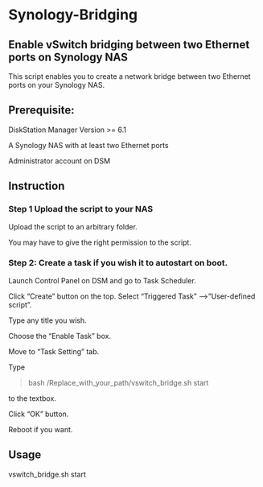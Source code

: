 # Synology-Bridging

## Enable vSwitch bridging between two Ethernet ports on Synology NAS
This script enables you to create a network bridge between two Ethernet ports on your Synology NAS.

## Prerequisite:
DiskStation Manager Version >= 6.1

A Synology NAS with at least two Ethernet ports

Administrator account on DSM

## Instruction

### Step 1 Upload the script to your NAS

Upload the script to an arbitrary folder.

You may have to give the right permission to the script.

### Step 2: Create a task if you wish it to autostart on boot.

Launch Control Panel on DSM and go to Task Scheduler.

Click “Create” button on the top. Select “Triggered Task” -->”User-defined script”.

Type any title you wish.

Choose the “Enable Task” box.

Move to “Task Setting” tab. 

Type 
> bash /Replace_with_your_path/vswitch_bridge.sh start 

to the textbox.

Click “OK” button.

Reboot if you want.

## Usage
vswitch_bridge.sh start
